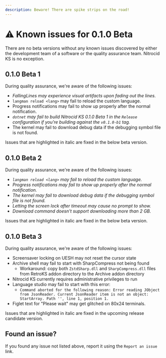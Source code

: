 ```yaml
---
description: Beware! There are spike strips on the road!
---
```


# ⚠ Known issues for 0.1.0 Beta

There are no beta versions without any known issues discovered by either the development team of a software or the quality assurance team. Nitrocid KS is no exception.

## 0.1.0 Beta 1

During quality assurance, we're aware of the following issues:

* _FallingLines may experience visual artifacts upon fading out the lines._
* `langman reload <lang>` may fail to reload the custom language.
* Progress notifications may fail to show up properly after the normal notification.
* _`dotnet` may fail to build Nitrocid KS 0.1.0 Beta 1 in the `Release` configuration if you're building against the `v0.1.0-b1` tag._
* The kernel may fail to download debug data if the debugging symbol file is not found.

Issues that are highlighted in italic are fixed in the below beta version.

## 0.1.0 Beta 2

During quality assurance, we're aware of the following issues:

* _`langman reload <lang>` may fail to reload the custom language._
* _Progress notifications may fail to show up properly after the normal notification._
* _The kernel may fail to download debug data if the debugging symbol file is not found._
* _Letting the screen lock after timeout may cause no prompt to show._
* _Download command doesn't support downloading more than 2 GB._

Issues that are highlighted in italic are fixed in the below beta version.

## 0.1.0 Beta 3

During quality assurance, we're aware of the following issues:

* Screensaver locking on UESH may not reset the cursor state
* Archive shell may fail to start with SharpCompress not being found
  * Workaround: copy both `ZstdSharp.dll` and `SharpCompress.dll` files from RetroKS addon directory to the Archive addon directory
* Nitrocid KS currently requires administrative privileges to run
* Language studio may fail to start with this error:
  * `Command aborted for the following reason: Error reading JObject from JsonReader. Current JsonReader item is not an object: StartArray. Path '', line 1, position 1.`
* Figlet text for "Please wait" may get glitched on 80x24 terminals.

Issues that are highlighted in italic are fixed in the upcoming release candidate version.

## Found an issue?

If you found any issue not listed above, report it using the `Report an issue` link.
